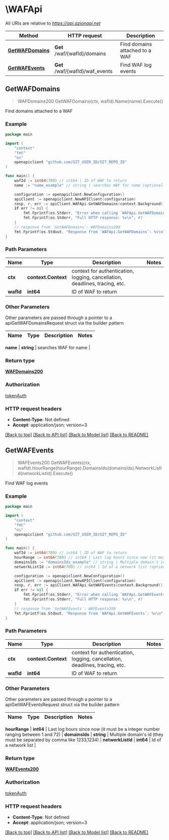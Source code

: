 # \WAFApi

All URIs are relative to *https://api.azionapi.net*

Method | HTTP request | Description
------------- | ------------- | -------------
[**GetWAFDomains**](WAFApi.md#GetWAFDomains) | **Get** /waf/{wafId}/domains | Find domains attached to a WAF
[**GetWAFEvents**](WAFApi.md#GetWAFEvents) | **Get** /waf/{wafId}/waf_events | Find WAF log events



## GetWAFDomains

> WAFDomains200 GetWAFDomains(ctx, wafId).Name(name).Execute()

Find domains attached to a WAF

### Example

```go
package main

import (
    "context"
    "fmt"
    "os"
    openapiclient "github.com/GIT_USER_ID/GIT_REPO_ID"
)

func main() {
    wafId := int64(789) // int64 | ID of WAF to return
    name := "name_example" // string | searches WAF for name (optional)

    configuration := openapiclient.NewConfiguration()
    apiClient := openapiclient.NewAPIClient(configuration)
    resp, r, err := apiClient.WAFApi.GetWAFDomains(context.Background(), wafId).Name(name).Execute()
    if err != nil {
        fmt.Fprintf(os.Stderr, "Error when calling `WAFApi.GetWAFDomains``: %v\n", err)
        fmt.Fprintf(os.Stderr, "Full HTTP response: %v\n", r)
    }
    // response from `GetWAFDomains`: WAFDomains200
    fmt.Fprintf(os.Stdout, "Response from `WAFApi.GetWAFDomains`: %v\n", resp)
}
```

### Path Parameters


Name | Type | Description  | Notes
------------- | ------------- | ------------- | -------------
**ctx** | **context.Context** | context for authentication, logging, cancellation, deadlines, tracing, etc.
**wafId** | **int64** | ID of WAF to return | 

### Other Parameters

Other parameters are passed through a pointer to a apiGetWAFDomainsRequest struct via the builder pattern


Name | Type | Description  | Notes
------------- | ------------- | ------------- | -------------

 **name** | **string** | searches WAF for name | 

### Return type

[**WAFDomains200**](WAFDomains200.md)

### Authorization

[tokenAuth](../README.md#tokenAuth)

### HTTP request headers

- **Content-Type**: Not defined
- **Accept**: application/json; version=3

[[Back to top]](#) [[Back to API list]](../README.md#documentation-for-api-endpoints)
[[Back to Model list]](../README.md#documentation-for-models)
[[Back to README]](../README.md)


## GetWAFEvents

> WAFEvents200 GetWAFEvents(ctx, wafId).HourRange(hourRange).DomainsIds(domainsIds).NetworkListId(networkListId).Execute()

Find WAF log events

### Example

```go
package main

import (
    "context"
    "fmt"
    "os"
    openapiclient "github.com/GIT_USER_ID/GIT_REPO_ID"
)

func main() {
    wafId := int64(789) // int64 | ID of WAF to return
    hourRange := int64(789) // int64 | Last log hours since now (it must be a integer number ranging between 1 and 72)
    domainsIds := "domainsIds_example" // string | Multiple domain's id (they must be separated by comma like 1233,1234)
    networkListId := int64(789) // int64 | Id of a network list (optional)

    configuration := openapiclient.NewConfiguration()
    apiClient := openapiclient.NewAPIClient(configuration)
    resp, r, err := apiClient.WAFApi.GetWAFEvents(context.Background(), wafId).HourRange(hourRange).DomainsIds(domainsIds).NetworkListId(networkListId).Execute()
    if err != nil {
        fmt.Fprintf(os.Stderr, "Error when calling `WAFApi.GetWAFEvents``: %v\n", err)
        fmt.Fprintf(os.Stderr, "Full HTTP response: %v\n", r)
    }
    // response from `GetWAFEvents`: WAFEvents200
    fmt.Fprintf(os.Stdout, "Response from `WAFApi.GetWAFEvents`: %v\n", resp)
}
```

### Path Parameters


Name | Type | Description  | Notes
------------- | ------------- | ------------- | -------------
**ctx** | **context.Context** | context for authentication, logging, cancellation, deadlines, tracing, etc.
**wafId** | **int64** | ID of WAF to return | 

### Other Parameters

Other parameters are passed through a pointer to a apiGetWAFEventsRequest struct via the builder pattern


Name | Type | Description  | Notes
------------- | ------------- | ------------- | -------------

 **hourRange** | **int64** | Last log hours since now (it must be a integer number ranging between 1 and 72) | 
 **domainsIds** | **string** | Multiple domain&#39;s id (they must be separated by comma like 1233,1234) | 
 **networkListId** | **int64** | Id of a network list | 

### Return type

[**WAFEvents200**](WAFEvents200.md)

### Authorization

[tokenAuth](../README.md#tokenAuth)

### HTTP request headers

- **Content-Type**: Not defined
- **Accept**: application/json; version=3

[[Back to top]](#) [[Back to API list]](../README.md#documentation-for-api-endpoints)
[[Back to Model list]](../README.md#documentation-for-models)
[[Back to README]](../README.md)

